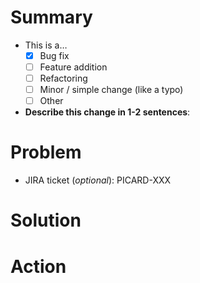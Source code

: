 <!--
    Hello! Thanks for submitting a pull request to MusicBrainz Picard. We
    appreciate your time and interest in helping our project!

    Use this template to help us review your change. Not everything is required,
    depending on your change. Keep or delete what is relevant for your change.
    Remember that it helps us review if you give more helpful info for us to
    understand your change.

    Ensure that you've read through and followed the Contributing Guidelines, in
    [CONTRIBUTING.md](https://github.com/metabrainz/picard/blob/master/CONTRIBUTING.md).
-->

# Summary

<!--
    Update the checkbox with an [x] for the type of contribution you are making.
-->

* This is a…
    * [x] Bug fix
    * [ ] Feature addition
    * [ ] Refactoring
    * [ ] Minor / simple change (like a typo)
    * [ ] Other
* **Describe this change in 1-2 sentences**:

# Problem

<!--
    Anything that helps us understand why you are making this change goes here.
    What problem are you trying to fix? What does this change address?
-->

* JIRA ticket (_optional_): PICARD-XXX
<!--
    Please make sure you prefix your pull request title with 'PICARD-XXX' in order
    for our ticket tracker to link your pull request to the relevant ticket.
-->



# Solution

<!--
    The details of your change. Talk about technical details, considerations, or
    other interesting points. If you have a lot to say, be more detailed in this
    section.
-->


# Action

<!--
    Other than merging your change, do you want / need us to do anything else
    with your change? This could include reviewing a specific part of your PR.
-->
